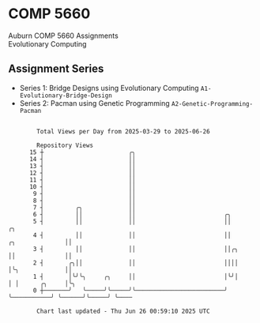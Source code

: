 # COMP 5660
Auburn COMP 5660 Assignments  
Evolutionary Computing

## Assignment Series
- Series 1: Bridge Designs using Evolutionary Computing `A1-Evolutionary-Bridge-Design`
- Series 2: Pacman using Genetic Programming `A2-Genetic-Programming-Pacman`

```

        Total Views per Day from 2025-03-29 to 2025-06-26

        Repository Views
      15 ┼                        ╭╮
      14 ┤                        ││
      13 ┤                        ││
      12 ┤                        ││
      11 ┤                        ││
      10 ┤                        ││
       9 ┤                        ││
       8 ┤                        ││
       7 ┤         ╭╮             ││
       6 ┤         ││             ││                         ╭╮
       5 ┤         ││             ││                         ││                             ╭╮
       4 ┤         ││             ││                         ││             ╭╮              ││
       3 ┤         ││             ││                         ││╭╮           ││              ││
       2 ┤       ╭╮││             ││                         ││││           │╰╮             ││
       1 ┤       │╰╯╰╮     ╭╮     ││                         │╰╯│           │ │      ╭╮     │╰╮
       0 ┼───────╯   ╰─────╯╰─────╯╰─────────────────────────╯  ╰───────────╯ ╰──────╯╰─────╯ ╰────

        Chart last updated - Thu Jun 26 00:59:10 2025 UTC
        
```
